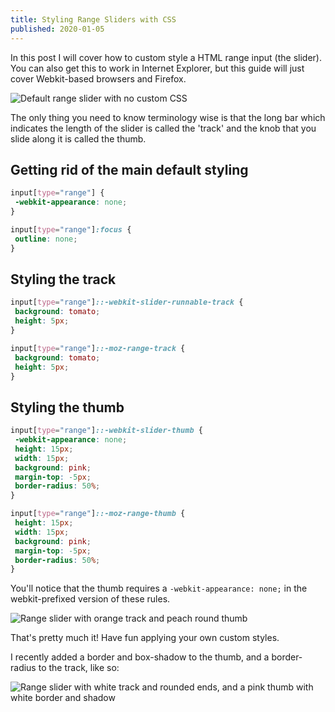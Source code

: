 ```yaml
---
title: Styling Range Sliders with CSS
published: 2020-01-05
---
```



In this post I will cover how to custom style a HTML range input (the slider). You can also get this to work in Internet Explorer, but this guide will just cover Webkit-based browsers and Firefox.

<!--more-->

![Default range slider with no custom CSS](/articles/styling-range-sliders-css/default.png)

The only thing you need to know terminology wise is that the long bar which indicates the length of the slider is called the 'track' and the knob that you slide along it is called the thumb.

## Getting rid of the main default styling

```css
input[type="range"] {
 -webkit-appearance: none;
}

input[type="range"]:focus {
 outline: none;
}
```

## Styling the track

```css
input[type="range"]::-webkit-slider-runnable-track {
 background: tomato;
 height: 5px;
}

input[type="range"]::-moz-range-track {
 background: tomato;
 height: 5px;
}
```

## Styling the thumb

```css
input[type="range"]::-webkit-slider-thumb {
 -webkit-appearance: none;
 height: 15px;
 width: 15px;
 background: pink;
 margin-top: -5px;
 border-radius: 50%;
}

input[type="range"]::-moz-range-thumb {
 height: 15px;
 width: 15px;
 background: pink;
 margin-top: -5px;
 border-radius: 50%;
}
```

You'll notice that the thumb requires a `-webkit-appearance: none;` in the webkit-prefixed version of these rules.

![Range slider with orange track and peach round thumb](/articles/styling-range-sliders-css/tutorial-styles.png)

That's pretty much it! Have fun applying your own custom styles.

I recently added a border and box-shadow to the thumb, and a border-radius to the track, like so:

![Range slider with white track and rounded ends, and a pink thumb with white border and shadow](/articles/styling-range-sliders-css/custom.png)
